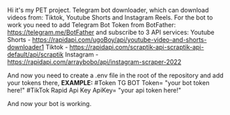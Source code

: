 Hi it's my PET project. Telegram bot downloader, which can download videos from: Tiktok, Youtube Shorts and Instagram Reels. For the bot to work you need to add Telegram Bot Token from BotFather:
https://telegram.me/BotFather
and subscribe to 3 API services:
Youtube Shorts - https://rapidapi.com/ugoBoy/api/youtube-video-and-shorts-downloader1
Tiktok - https://rapidapi.com/scraptik-api-scraptik-api-default/api/scraptik
Instagram - https://rapidapi.com/arraybobo/api/instagram-scraper-2022

And now you need to create a .env file in the root of the repository and add your tokens there,
**EXAMPLE:**
#Token TG BOT
Token= "your bot token here!"
#TikTok Rapid Api Key
ApiKey= "your api token here!"

And now your bot is working.
